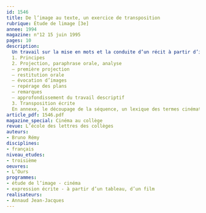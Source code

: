 ```yaml
---
id: 1546
title: De l’image au texte, un exercice de transposition 
rubrique: Étude de limage [3e]
annee: 1994
magazine: n°12 15 juin 1995
pages: 10
description: 
  Un travail sur la mise en mots et la conduite d’un récit à partir d’images de fiction fournies par une séquence de film. Exemple choisi : « L’Ours », de Jean-Jacques Annaud…
  1. Principes
  2. Projection, paraphrase orale, analyse
  – première projection
  – restitution orale
  – évocation d’images
  – repérage des plans
  – remarques
  – approfondissement du travail descriptif
  3. Transposition écrite
  En annexe, le découpage de la séquence, un lexique des termes cinématographiques.
article_pdf: 1546.pdf
magazine_special: Cinéma au collège
revue: L’école des lettres des collèges
auteurs:
- Bruno Rémy
disciplines:
- français
niveau_etudes:
- troisième
oeuvres:
- L’Ours
programmes:
- étude de l’image - cinéma
- expression écrite - à partir d’un tableau, d’un film
realisateurs:
- Annaud Jean-Jacques
---
```

